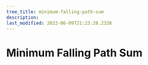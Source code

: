 ```yaml
---
tree_title: minimum-falling-path-sum
description: 
last_modified: 2022-06-09T21:23:28.2328
---
```


# Minimum Falling Path Sum
